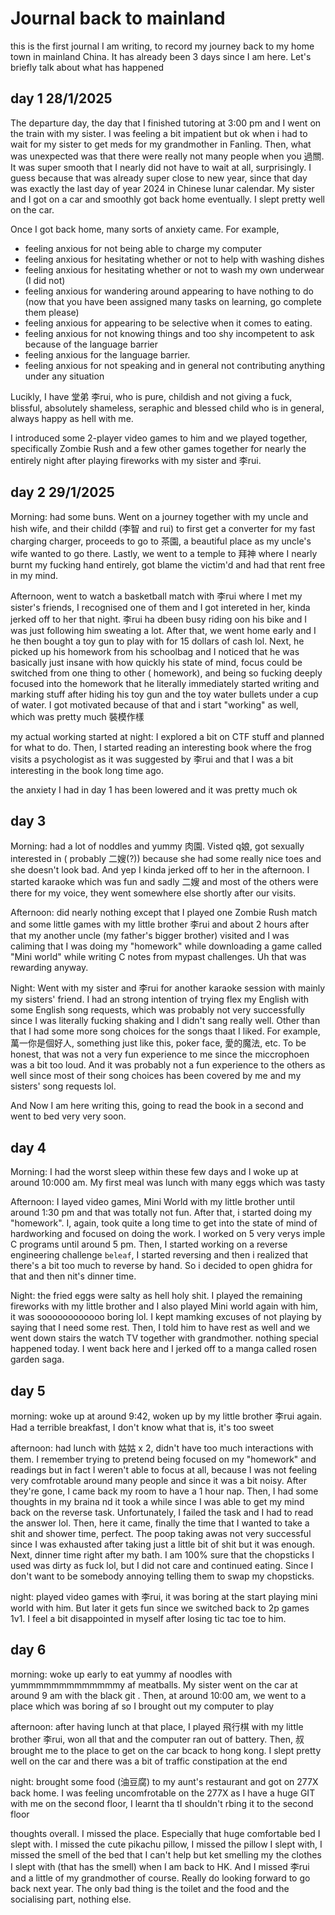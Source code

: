 # Journal back to mainland

this is the first journal I am writing, to record my journey back to my home town in mainland China. 
It has already been 3 days since I am here. Let's briefly talk about what has happened

## day 1 28/1/2025 
The departure day, the day that I finished tutoring at 3:00 pm and I went on the train with my sister. I was feeling a bit impatient but ok when i had to wait for my sister to get meds for my grandmother in Fanling. Then, what was unexpected was that there were really not many people when you 過關. It was super smooth that I nearly did not have to wait at all, surprisingly. I guess because that was already super close to new year, since that day was exactly the last day of year 2024 in Chinese lunar calendar. 
My sister and I got on a car and smoothly got back home eventually. I slept pretty well on the car. 

Once I got back home, many sorts of anxiety came. For example,
- feeling anxious for not being able to charge my computer 
- feeling anxious for hesitating whether or not to help with washing dishes 
- feeling anxious for hesitating whether or not to wash my own underwear (I did not)
- feeling anxious for wandering around appearing to have nothing to do (now that you have been assigned many tasks on learning, go complete them please)
- feeling anxious for appearing to be selective when it comes to eating.
- feeling anxious for not knowing things and too shy incompetent to ask because of the language barrier
- feeling anxious for the language barrier. 
- feeling anxious for not speaking and in general not contributing anything under any situation 

Lucikly, I have 堂弟 李rui, who is pure, childish and not giving a fuck, blissful, absolutely shameless, seraphic and blessed child who is in general, always happy as hell with me.

I introduced some 2-player video games to him and we played together, specifically Zombie Rush and a few other games together for nearly the entirely night after playing fireworks with my sister and 李rui. 

## day 2 29/1/2025 

Morning: had some buns. Went on a journey together with my uncle and hish wife, and their childd (李智 and rui) to first get a converter for my fast charging charger, proceeds to go to 茶園, a beautiful place as my uncle's wife wanted to go there. Lastly, we went to a temple to 拜神 where I nearly burnt my fucking hand entirely, got blame the victim'd and had that rent free in my mind. 


Afternoon, went to watch a basketball match with 李rui  where I met my sister's friends, I recognised one of them and I got intereted in her, kinda jerked off to her that night. 李rui ha dbeen busy riding oon his bike and I was just following him sweating a lot. 
After that, we went home early and I he then bought a toy gun to play with for 15 dollars of cash lol. 
Next, he picked up his homework from his schoolbag and I noticed that he was basically just insane with how quickly his state of mind, focus could be switched from one thing to other ( homework), and being so fucking deeply focused into the homework that he literally immediately started writing and marking stuff after hiding his toy gun and the toy water bullets under a cup of water. 
I got motivated because of that and i start "working" as well, which was pretty much 裝模作樣

my actual working started at night: I explored a bit on CTF stuff and planned for what to do. Then, I started reading an interesting book where the frog visits a psychologist as it was suggested by 李rui and that I was a bit interesting in the book long time ago.

the anxiety I had in day 1 has been lowered and it was pretty much ok 
## day 3

Morning: had a lot of noddles and yummy 肉園. Visted q娘, got sexually interested in ( probably 二嫂(?)) because she had some really nice toes and she doesn't look bad. And yep I kinda jerked off to her in the afternoon. I started karaoke which was fun and sadly 二嫂 and most of the others were there for my voice, they went somewhere else shortly after our visits. 

Afternoon: did nearly nothing except that I played one Zombie Rush match and some little games with my little brother 李rui and about 2 hours after that my another uncle (my father's bigger brother) visited and I was caliming that I was doing my "homework" while downloading a game called "Mini world" while writing C notes from mypast challenges. Uh that was rewarding anyway. 

Night: Went with my sister and 李rui for another karaoke session with mainly my sisters' friend. I had an strong intention of trying flex my English with some English song requests, which was probably not very successfully since I was literally fucking shaking and I didn't sang really well. Other than that I had some more song choices for the songs thaat I liked. For example, 萬一你是個好人, something just like this, poker face, 愛的魔法, etc.  To be honest, that was not a very fun experience to me since the miccrophoen was a bit too loud. And it was probably not a fun experience to the others as well since most of their song choices has been covered by me and my sisters' song requests lol. 

And Now I am here writing this, going to read the book in a second and went to bed very very soon. 

## day 4 

Morning:  I had the worst sleep within these few days and I woke up at around 10:000 am. My first meal was lunch with many eggs which was tasty

Afternoon: I layed video games, Mini World with my little brother until around 1:30 pm and that was totally not fun. After that, i started doing my "homework". I, again, took quite a long time to get into the state of mind of hardworking and focused on doing the work. I worked on 5 very verys imple C programs until around 5 pm. Then, I started working on a reverse engineering challenge `beleaf`, I started reversing and then i realized that there's a bit too much to reverse by hand. So i decided to open ghidra for that and then nit's dinner time.

Night: the fried eggs were salty as hell holy shit. I played the remaining fireworks with my little brother and I also played Mini world again with him, it was soooooooooooo boring lol. I kept mamking excuses of not playing by saying that I need some rest. Then, I told him to have rest as well and we went down stairs the watch TV together with grandmother. nothing special happened today. I went back here and I 
jerked off to a manga called rosen garden saga.


## day 5 

morning: woke up at around 9:42, woken up by my little brother 李rui again. Had a terrible breakfast, I don't know what that is, it's too sweet

afternoon: had lunch with 姑姑 x 2, didn't have too much interactions with them. I remember trying to pretend being focused on my "homework" and readings but in fact I weren't able to focus at all, because I was not feeling very comfrotable around many people and since it was a bit noisy. After they're gone, I came back my room to have a 1 hour nap. Then, I had some thoughts in my braina nd it took a while since I was able to get my mind back on the reverse task. Unfortunately, I failed the task and I had to read the answer lol. Then, here it came, finally the time that I wanted to take a shit and shower time, perfect. The poop taking awas not very successful since I was exhausted after taking just a little bit of shit but it was enough. Next, dinner time right after my bath. I am 100% sure that the chopsticks I used was dirty as fuck lol, but I did not care and continued eating. Since I don't want to be somebody annoying telling them to swap my chopsticks. 

night: played video games with 李rui, it was boring at the start playing mini world with him. But later it gets fun since we switched back to 2p games 1v1. I feel a bit disappointed in myself after losing tic tac toe to him.


## day 6

morning: woke up early to eat yummy af noodles with yummmmmmmmmmmmmy af meatballs. My sister went on the car at around 9 am with the black git . Then, at around 10:00 am, we went to a place which was boring af so I brought out my computer to play

afternoon: after having lunch at that place, I played 飛行棋 with my little brother 李rui, won all that and the computer ran out of battery. Then, 叔 brought me to the place to get on the car bcack to hong kong. I slept pretty well on the car and there was a bit of traffic constipation at the end

night: brought some food (油豆腐) to my aunt's restaurant and got on 277X back home. I was feeling uncomfrotable on the 277X as I have a huge GIT with me on the second floor, I learnt tha tI shouldn't rbing it to the second floor

thoughts overall. I missed the place. Especially that huge comfortable bed I slept with. I missed the cute pikachu pillow, I missed the pillow I slept with, I missed the smell of the bed that I can't help but ket smelling my the clothes I slept with (that has the smell) when I am back to HK. And I missed 李rui and a little of my grandmother of course. Really do looking forward to go back next year. The only bad thing is the toilet and the food and the socialising part, nothing else.  